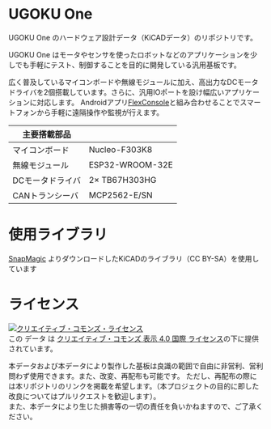 # UGOKU One
UGOKU One のハードウェア設計データ（KiCADデータ）のリポジトリです。

UGOKU One はモータやセンサを使ったロボットなどのアプリケーションを少しでも手軽にテスト、制御することを目的に開発している汎用基板です。

広く普及しているマイコンボードや無線モジュールに加え、高出力なDCモータドライバを2個搭載しています。さらに、汎用IOポートを設け幅広いアプリケーションに対応します。
Androidアプリ[FlexConsole](https://github.com/UGOKU-Lab/FlexConsole_for_Bluetooth_Serial)と組み合わせることでスマートフォンから手軽に遠隔操作や監視が行えます。

[](
<img src="https://github.com/UGOKU-Lab/UGOKU-One/assets/27545627/85045882-0762-4748-bcda-1e0210b0ae2a" width="500">
)

| 主要搭載部品 |  |
----|---- 
| マイコンボード | Nucleo-F303K8 | 
| 無線モジュール | ESP32-WROOM-32E |
| DCモータドライバ | 2× TB67H303HG |
| CANトランシーバ | MCP2562-E/SN |

# 使用ライブラリ
[SnapMagic](https://www.snapeda.com/home/) よりダウンロードしたKiCADのライブラリ（CC BY-SA）を使用しています

# ライセンス
<a rel="license" href="http://creativecommons.org/licenses/by-sa/4.0/"><img alt="クリエイティブ・コモンズ・ライセンス" style="border-width:0" src="https://i.creativecommons.org/l/by-sa/4.0/88x31.png" /></a><br />この データ は <a rel="license" href="http://creativecommons.org/licenses/by-sa/4.0/deed.ja">クリエイティブ・コモンズ 表示 4.0 国際 ライセンス</a>の下に提供されています。

本データおよび本データにより製作した基板は良識の範囲で自由に非営利、営利問わず使用できます。また、改変、再配布も可能です。
ただし、再配布の際には本リポジトリのリンクを掲載を希望します。（本プロジェクトの目的に即した改良についてはプルリクエストを歓迎します）。  
また、本データにより生じた損害等の一切の責任を負いかねますので、ご了承ください。



